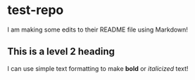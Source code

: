 # test-repo

I am making some edits to their README file using Markdown!

## This is a level 2 heading

I can use simple text formatting to make **bold** or *italicized* text!
